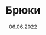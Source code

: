 ---
title: "Брюки"
date: 06.06.2022
price: "от 12тыс."
layout: portfolio
post_image: "assets/images/zhmayeva/zhmayeva_poshiv_bryuk.jpg"
header_image: "assets/images/banner_11.jpg"
address: trousers
tags: "Брюки"
texts: "Диапазон цен пошива без учёта стоимости ткани:
</br>
</br>
Брюки классические от 27 тыс.
</br>
Брюки спортивные от 12 тыс.
</br>
Шорты классические от 20 тыс.
</br>
Шорты спортивные от 10 тыс.
</br>
</br>
Стоимость пошива кожа/экокожа +30%
</br>
</br>
Для конкретного расчёта стоимости пошива изделия,
присылайте нам фото"
---